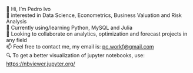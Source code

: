 👋 Hi, I’m Pedro Ivo <br />
👀 interested in Data Science, Econometrics, Business Valuation and Risk Analysis <br />
🌱 Currently using/learning Python, MySQL and Julia <br />
💞️ Looking to collaborate on analytics, optimization and forecast projects in any field<br />
📫 Feel free to contact me, my email is: pc.workf@gmail.com <br />
:mag: To get a better visualization of jupyter notebooks, use: https://nbviewer.jupyter.org/
